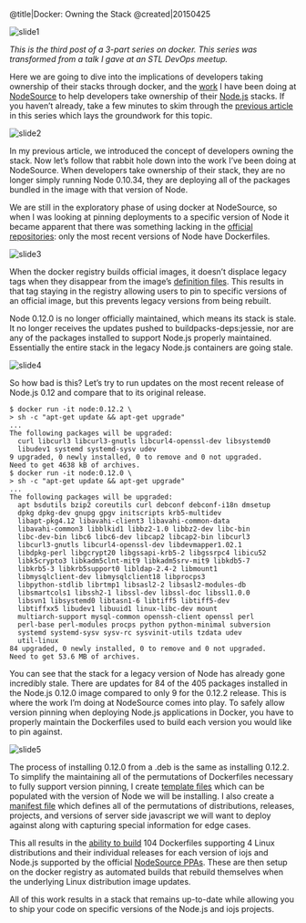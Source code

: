 @title|Docker: Owning the Stack
@created|20150425

![slide1](/_static/docker_owning_stack_slide1.png)

_This is the third post of a 3-part series on docker. This series was transformed from a talk I gave at an STL DevOps meetup._

Here we are going to dive into the implications of developers taking ownership of their stacks through docker, and the [work](https://github.com/nodesource/docker-node) I have been doing at [NodeSource](https://nodesource.com/) to help developers take ownership of their [Node.js](https://nodejs.org/) stacks. If you haven’t already, take a few minutes to skim through the [previous article](/2015/04/24/How-Docker-Changes-Things.html) in this series which lays the groundwork for this topic.

![slide2](/_static/docker_owning_stack_slide2.png)

In my previous article, we introduced the concept of developers owning the stack. Now let’s follow that rabbit hole down into the work I’ve been doing at NodeSource. When developers take ownership of their stack, they are no longer simply running Node 0.10.34, they are deploying all of the packages bundled in the image with that version of Node.

We are still in the exploratory phase of using docker at NodeSource, so when I was looking at pinning deployments to a specific version of Node it became apparent that there was something lacking in the [official repositories](https://github.com/joyent/docker-node): only the most recent versions of Node have Dockerfiles.

![slide3](/_static/docker_owning_stack_slide3.png)

When the docker registry builds official images, it doesn’t displace legacy tags when they disappear from the image’s [definition files](https://github.com/docker-library/official-images/blob/master/library/node). This results in that tag staying in the registry allowing users to pin to specific versions of an official image, but this prevents legacy versions from being rebuilt.

Node 0.12.0 is no longer officially maintained, which means its stack is stale. It no longer receives the updates pushed to buildpacks-deps:jessie, nor are any of the packages installed to support Node.js properly maintained. Essentially the entire stack in the legacy Node.js containers are going stale.

![slide4](/_static/docker_owning_stack_slide4.png)

So how bad is this? Let’s try to run updates on the most recent release of Node.js 0.12 and compare that to its original release.

```
$ docker run -it node:0.12.2 \
> sh -c "apt-get update && apt-get upgrade"
...
The following packages will be upgraded:
  curl libcurl3 libcurl3-gnutls libcurl4-openssl-dev libsystemd0
  libudev1 systemd systemd-sysv udev
9 upgraded, 0 newly installed, 0 to remove and 0 not upgraded.
Need to get 4638 kB of archives.
$ docker run -it node:0.12.0 \
> sh -c "apt-get update && apt-get upgrade"
...
The following packages will be upgraded:
  apt bsdutils bzip2 coreutils curl debconf debconf-i18n dmsetup
  dpkg dpkg-dev gnupg gpgv initscripts krb5-multidev
  libapt-pkg4.12 libavahi-client3 libavahi-common-data
  libavahi-common3 libblkid1 libbz2-1.0 libbz2-dev libc-bin 
  libc-dev-bin libc6 libc6-dev libcap2 libcap2-bin libcurl3
  libcurl3-gnutls libcurl4-openssl-dev libdevmapper1.02.1
  libdpkg-perl libgcrypt20 libgssapi-krb5-2 libgssrpc4 libicu52
  libk5crypto3 libkadm5clnt-mit9 libkadm5srv-mit9 libkdb5-7
  libkrb5-3 libkrb5support0 libldap-2.4-2 libmount1
  libmysqlclient-dev libmysqlclient18 libprocps3
  libpython-stdlib librtmp1 libsasl2-2 libsasl2-modules-db
  libsmartcols1 libssh2-1 libssl-dev libssl-doc libssl1.0.0
  libsvn1 libsystemd0 libtasn1-6 libtiff5 libtiff5-dev
  libtiffxx5 libudev1 libuuid1 linux-libc-dev mount
  multiarch-support mysql-common openssh-client openssl perl
  perl-base perl-modules procps python python-minimal subversion
  systemd systemd-sysv sysv-rc sysvinit-utils tzdata udev
  util-linux
84 upgraded, 0 newly installed, 0 to remove and 0 not upgraded.
Need to get 53.6 MB of archives.
```

You can see that the stack for a legacy version of Node has already gone incredibly stale. There are updates for 84 of the 405 packages installed in the Node.js 0.12.0 image compared to only 9 for the 0.12.2 release. This is where the work I’m doing at NodeSource comes into play. To safely allow version pinning when deploying Node.js applications in Docker, you have to properly maintain the Dockerfiles used to build each version you would like to pin against.

![slide5](/_static/docker_owning_stack_slide5.png)

The process of installing 0.12.0 from a .deb is the same as installing 0.12.2. To simplify the maintaining all of the permutations of Dockerfiles necessary to fully support version pinning, I create [template files](https://github.com/nodesource/docker-node/tree/master/dockerfiles) which can be populated with the version of Node we will be installing. I also create a [manifest file](https://github.com/nodesource/docker-node/blob/master/dockerfiles/dists.js) which defines all of the permutations of distributions, releases, projects, and versions of server side javascript we will want to deploy against along with capturing special information for edge cases.

This all results in the [ability to build](https://github.com/nodesource/docker-node/blob/master/generate.js) 104 Dockerfiles supporting 4 Linux distributions and their individual releases for each version of iojs and Node.js supported by the official [NodeSource PPAs](https://github.com/nodesource/distributions). These are then setup on the docker registry as automated builds that rebuild themselves when the underlying Linux distribution image updates.

All of this work results in a stack that remains up-to-date while allowing you to ship your code on specific versions of the Node.js and iojs projects.
